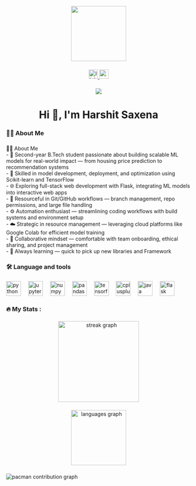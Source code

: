 <div align="center">
  <img height="150" src="https://media.giphy.com/media/M9gbBd9nbDrOTu1Mqx/giphy.gif"  />
</div>

###

<div align="center">
  <a href="www.linkedin.com/in/harshit-saxena-195130317" target="_blank">
    <img src="https://img.shields.io/static/v1?message=LinkedIn&logo=linkedin&label=&color=0077B5&logoColor=white&labelColor=&style=for-the-badge" height="25" alt="linkedin logo"  />
  </a>
  <a href="harshitsaxena0018@gmail.com" target="_blank">
    <img src="https://img.shields.io/static/v1?message=Gmail&logo=gmail&label=&color=D14836&logoColor=white&labelColor=&style=for-the-badge" height="25" alt="gmail logo"  />
  </a>
</div>

###

<div align="center">
  <img src="https://visitor-badge.laobi.icu/badge?page_id=harshitsaxena001.harshitsaxena001&right_color=aquamarine"  />
</div>

###

<h1 align="center">Hi 👋, I'm Harshit Saxena</h1>

###

<h3 align="left">👩‍💻  About Me</h3>

###

<p align="left">👨‍💻 About Me<br>- 🧠 Second-year B.Tech student passionate about building scalable ML models for real-world impact — from housing price prediction to recommendation systems<br>- 🤖 Skilled in model development, deployment, and optimization using Scikit-learn and TensorFlow<br>- 🌐 Exploring full-stack web development with Flask, integrating ML models into interactive web apps<br>- 🔧 Resourceful in Git/GitHub workflows — branch management, repo permissions, and large file handling<br>- ⚙️ Automation enthusiast — streamlining coding workflows with build systems and environment setup<br>- ☁️ Strategic in resource management — leveraging cloud platforms like Google Colab for efficient model training<br>- 🤝 Collaborative mindset — comfortable with team onboarding, ethical sharing, and project management<br>- 🚀 Always learning — quick to pick up new libraries and Framework</p>

###

<h3 align="left">🛠 Language and tools</h3>

###

<div align="left">
  <img src="https://cdn.jsdelivr.net/gh/devicons/devicon/icons/python/python-original.svg" height="40" alt="python logo"  />
  <img width="12" />
  <img src="https://cdn.jsdelivr.net/gh/devicons/devicon/icons/jupyter/jupyter-original.svg" height="40" alt="jupyter logo"  />
  <img width="12" />
  <img src="https://cdn.jsdelivr.net/gh/devicons/devicon/icons/numpy/numpy-original.svg" height="40" alt="numpy logo"  />
  <img width="12" />
  <img src="https://cdn.jsdelivr.net/gh/devicons/devicon/icons/pandas/pandas-original.svg" height="40" alt="pandas logo"  />
  <img width="12" />
  <img src="https://cdn.simpleicons.org/tensorflow/FF6F00" height="40" alt="tensorflow logo"  />
  <img width="12" />
  <img src="https://cdn.simpleicons.org/c++/00599C" height="40" alt="cplusplus logo"  />
  <img width="12" />
  <img src="https://skillicons.dev/icons?i=java" height="40" alt="java logo"  />
  <img width="12" />
  <img src="https://cdn.jsdelivr.net/gh/devicons/devicon/icons/flask/flask-original.svg" height="40" alt="flask logo"  />
</div>

###

<h3 align="left">🔥   My Stats :</h3>

###

<div align="center">
  <img src="https://streak-stats.demolab.com?user=harshitsaxena001&locale=en&mode=daily&theme=dark&hide_border=false&border_radius=5&order=3" height="220" alt="streak graph"  />
</div>

###

<div align="center">
  <img src="https://github-readme-stats.vercel.app/api/top-langs?username=harshitsaxena001&locale=en&hide_title=false&layout=compact&card_width=320&langs_count=5&theme=dracula&hide_border=false&order=2" height="150" alt="languages graph"  />
</div>

###

<div align="left">
</div>

###

<div align="left">
</div>

###

<picture>
  <source media="(prefers-color-scheme: dark)" srcset="https://raw.githubusercontent.com/harshitsaxena001/harshitsaxena001/output/pacman-contribution-graph-dark.svg">
  <source media="(prefers-color-scheme: light)" srcset="https://raw.githubusercontent.com/harshitsaxena001/harshitsaxena001/output/pacman-contribution-graph.svg">
  <img alt="pacman contribution graph" src="https://raw.githubusercontent.com/harshitsaxena001/harshitsaxena001/output/pacman-contribution-graph.svg">
</picture>

###

<div align="left">
</div>

###
